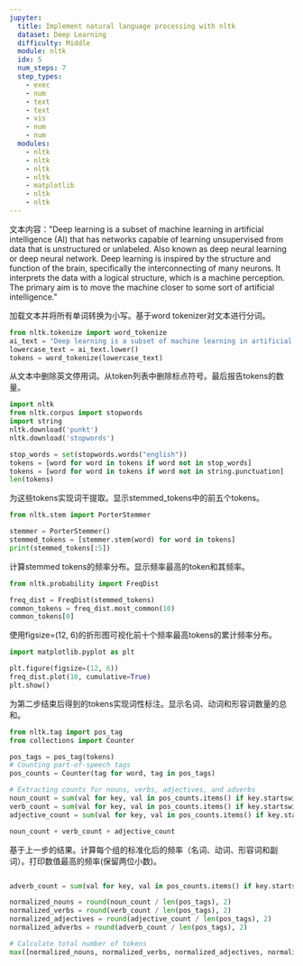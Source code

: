 ```yaml
---
jupyter:
  title: Implement natural language processing with nltk
  dataset: Deep Learning
  difficulty: Middle
  module: nltk
  idx: 5
  num_steps: 7
  step_types:
    - exec
    - num
    - text
    - text
    - vis
    - num
    - num
  modules:
    - nltk
    - nltk
    - nltk
    - nltk
    - matplotlib
    - nltk
    - nltk
---
```


文本内容："Deep learning is a subset of machine learning in artificial intelligence (AI) that has networks capable of learning unsupervised from data that is unstructured or unlabeled. Also known as deep neural learning or deep neural network. Deep learning is inspired by the structure and function of the brain, specifically the interconnecting of many neurons. It interprets the data with a logical structure, which is a machine perception. The primary aim is to move the machine closer to some sort of artificial intelligence."

加载文本并将所有单词转换为小写。基于word tokenizer对文本进行分词。

```python
from nltk.tokenize import word_tokenize
ai_text = "Deep learning is a subset of machine learning in artificial intelligence (AI) that has networks capable of learning unsupervised from data that is unstructured or unlabeled. Also known as deep neural learning or deep neural network. Deep learning is inspired by the structure and function of the brain, specifically the interconnecting of many neurons. It interprets the data with a logical structure, which is a machine perception. The primary aim is to move the machine closer to some sort of artificial intelligence."
lowercase_text = ai_text.lower()
tokens = word_tokenize(lowercase_text)
```

从文本中删除英文停用词。从token列表中删除标点符号。最后报告tokens的数量。

```python
import nltk
from nltk.corpus import stopwords
import string
nltk.download('punkt')
nltk.download('stopwords')

stop_words = set(stopwords.words("english"))
tokens = [word for word in tokens if word not in stop_words]
tokens = [word for word in tokens if word not in string.punctuation]
len(tokens)
```

为这些tokens实现词干提取。显示stemmed_tokens中的前五个tokens。

```python
from nltk.stem import PorterStemmer

stemmer = PorterStemmer()
stemmed_tokens = [stemmer.stem(word) for word in tokens]
print(stemmed_tokens[:5])
```

计算stemmed tokens的频率分布。显示频率最高的token和其频率。

```python
from nltk.probability import FreqDist

freq_dist = FreqDist(stemmed_tokens)
common_tokens = freq_dist.most_common(10)
common_tokens[0]
```

使用figsize=(12, 6)的折形图可视化前十个频率最高tokens的累计频率分布。

```python
import matplotlib.pyplot as plt

plt.figure(figsize=(12, 6))
freq_dist.plot(10, cumulative=True)
plt.show()
```
为第二步结束后得到的tokens实现词性标注。显示名词、动词和形容词数量的总和。

```python
from nltk.tag import pos_tag
from collections import Counter

pos_tags = pos_tag(tokens)
# Counting part-of-speech tags
pos_counts = Counter(tag for word, tag in pos_tags)

# Extracting counts for nouns, verbs, adjectives, and adverbs
noun_count = sum(val for key, val in pos_counts.items() if key.startswith('N'))
verb_count = sum(val for key, val in pos_counts.items() if key.startswith('V'))
adjective_count = sum(val for key, val in pos_counts.items() if key.startswith('J'))

noun_count + verb_count + adjective_count
```

基于上一步的结果。计算每个组的标准化后的频率（名词、动词、形容词和副词）。打印数值最高的频率(保留两位小数)。

```python

adverb_count = sum(val for key, val in pos_counts.items() if key.startswith('R'))

normalized_nouns = round(noun_count / len(pos_tags), 2)
normalized_verbs = round(verb_count / len(pos_tags), 2)
normalized_adjectives = round(adjective_count / len(pos_tags), 2)
normalized_adverbs = round(adverb_count / len(pos_tags), 2)

# Calculate total number of tokens
max([normalized_nouns, normalized_verbs, normalized_adjectives, normalized_adverbs])
```